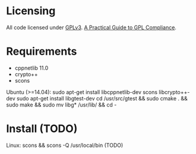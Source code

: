 Licensing
=========
All code licensed under [GPLv3](https://gnu.org/licenses/gpl.html). [A Practical
Guide to GPL Compliance](https://softwarefreedom.org/resources/2008/compliance-guide.html).

Requirements
============
* cppnetlib 11.0
* crypto++
* scons

Ubuntu (>=14.04):
    sudo apt-get install libcppnetlib-dev scons libcrypto++-dev
    sudo apt-get install libgtest-dev
    cd /usr/src/gtest && sudo cmake . && sudo make && sudo mv libg* /usr/lib/ && cd -

Install (TODO)
=======
Linux:
    scons && scons -Q /usr/local/bin (TODO)